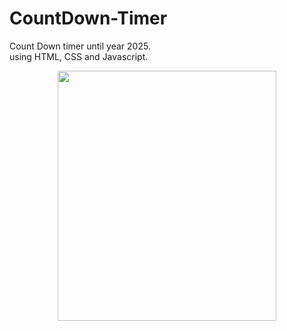 # CountDown-Timer

<p>Count Down timer until year 2025.<br/>
using HTML, CSS and Javascript.</p>

<p align="center">
  <img src="https://github.com/nikitaa03/CountDown-Timer/blob/main/index.html" width="350" height="400">

</p>
